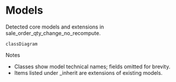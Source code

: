 # Models

Detected core models and extensions in sale_order_qty_change_no_recompute.

```mermaid
classDiagram
```

Notes
- Classes show model technical names; fields omitted for brevity.
- Items listed under _inherit are extensions of existing models.
